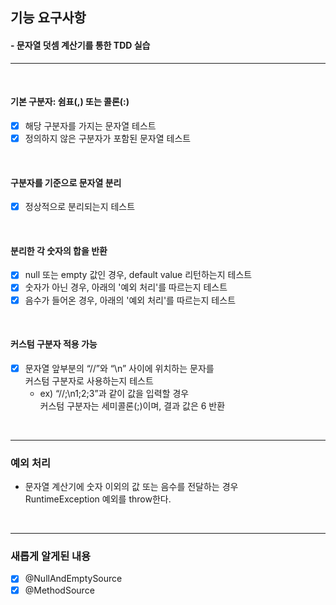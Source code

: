 ## 기능 요구사항
#### - 문자열 덧셈 계산기를 통한 TDD 실습
<hr />
<br />

#### 기본 구분자: 쉼표(,) 또는 콜론(:)
- [X] 해당 구분자를 가지는 문자열 테스트
- [X] 정의하지 않은 구분자가 포함된 문자열 테스트

<br />

#### 구분자를 기준으로 문자열 분리
- [X] 정상적으로 분리되는지 테스트

<br />

#### 분리한 각 숫자의 합을 반환
- [X] null 또는 empty 값인 경우, default value 리턴하는지 테스트
- [X] 숫자가 아닌 경우, 아래의 '예외 처리'를 따르는지 테스트
- [X] 음수가 들어온 경우, 아래의 '예외 처리'를 따르는지 테스트

<br />

#### 커스텀 구분자 적용 가능
- [X] 문자열 앞부분의 “//”와 “\n” 사이에 위치하는 문자를 <br/> 커스텀 구분자로 사용하는지 테스트
  - ex) “//;\n1;2;3”과 같이 값을 입력할 경우 <br/> 커스텀 구분자는 세미콜론(;)이며, 결과 값은 6 반환

<br />

<hr />

### 예외 처리
- 문자열 계산기에 숫자 이외의 값 또는 음수를 전달하는 경우 <br/> RuntimeException 예외를 throw한다.

<br />

<hr />

### 새롭게 알게된 내용
- [X] @NullAndEmptySource
- [X] @MethodSource